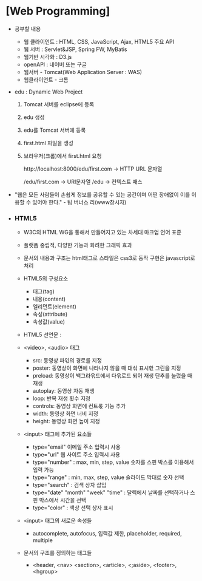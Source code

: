 # [Web Programming]

- 공부할 내용
  - 웹 클라이언트 : HTML, CSS, JavaScript, Ajax, HTML5 주요 API
  - 웹 서버 : Servlet&JSP, Spring FW, MyBatis
  - 웹기반 시각화 : D3.js
  - openAPI : 네이버 또는 구글
  - 웹서버 - Tomcat(Web Application Server : WAS)
  - 웹클라이언트 - 크롬
  
- edu : Dynamic Web Project
  1. Tomcat 서버를 eclipse에 등록
  
  2. edu 생성
  
  3. edu를 Tomcat 서버에 등록
  
  4. first.html 파일을 생성
  
  5. 브라우저(크롬)에서 first.html 요청
  
     http://localhost:8000/edu/first.com -> HTTP URL 문자열
  
     /edu/first.com -> URI문자열		/edu -> 컨텍스트 패스
  
- "웹은 모든 사람들이 손쉽게 정보를 공유할 수 있는 공간이며 어떤 장애없이 이를 이용할 수 있어야 한다." - 팀 버너스 리(www창시자)

- ###  HTML5

  - W3C의 HTML WG을 통해서 만들어지고 있는 차세대 마크업 언어 표준

  - 플랫폼 중립적, 다양한 기능과 화려한 그래픽 효과

  - 문서의 내용과 구조는 html태그로 스타일은 css3로 동작 구현은 javascript로 처리

  - HTML5의 구성요소

    - 태그(tag)
    - 내용(content)
    - 엘리먼트(element)
    - 속성(attribute)
    - 속성값(value)

  - HTML5 선언문 : <!DOCTYPE HTML>

  - &lt;video>, &lt;audio> 태그

    - src: 동영상 파읷의 경로를 지정
    - poster: 동영상이 화면에 나타나지 않을 때 대싞 표시핛 그린을 지정
    - preload: 동영상이 백그라욲드에서 다욲로드 되어 재생 단추를 눌렀을 때 재생
    - autoplay: 동영상 자동 재생
    - loop: 반복 재생 횟수 지정
    - controls: 동영상 화면에 컨트롟 기능 추가
    - width: 동영상 화면 너비 지정
    - height: 동영상 화면 높이 지정

  - &lt;input> 태그에 추가된 요소들

    - type="email" 이메일 주소 입력시 사용
    - type="url"  웹 사이트 주소 입력시 사용
    - type="number" : max, min, step, value 숫자를 스핀 박스를 이용해서 입력 가능
    - type="range" : min, max, step, value 슬라이드 막대로 숫자 선택
    - type="search" : 검색 상자 삽입
    - type="date" "month" "week" "time" : 달력에서 날짜를 선택하거나 스핀 박스에서 시간을 선택
    - type="color" : 색상 선택 상자 표시

  - &lt;input> 태그의 새로운 속성들

    - autocomplete, autofocus, 입력값 제한, placeholder, required, multiple

  - 문서의 구조를 정의하는 태그들

    - &lt;header, &lt;nav> &lt;section>, &lt;article>, &lt;;aside>, &lt;footer>, &lt;hgroup>

      